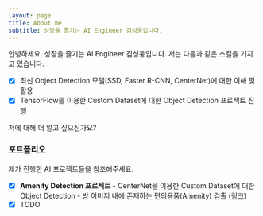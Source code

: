 ```yaml
---
layout: page
title: About me
subtitle: 성장을 즐기는 AI Engineer 김성웅입니다.
---
```


안녕하세요. 성장을 즐기는 AI Engineer 김성웅입니다. 저는 다음과 같은 스킬을 가지고 있습니다.

- [x] 최신 Object Detection 모델(SSD, Faster R-CNN, CenterNet)에 대한 이해 및 활용
- [x] TensorFlow를 이용한 Custom Dataset에 대한 Object Detection 프로젝트 진행

저에 대해 더 알고 싶으신가요?

### 포트폴리오

제가 진행한 AI 프로젝트들을 참조해주세요.
- [x] **Amenity Detection 프로젝트** - CenterNet을 이용한 Custom Dataset에 대한 Object Detection - 방 이미지 내에 존재하는 편의용품(Amenity) 검출 ([링크](https://inflearnaiportfolio.github.io/2021-07-05-airbnb-clone-project-amenity-detection/))
- [x] TODO
